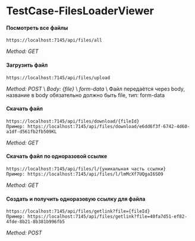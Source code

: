 # TestCase-FilesLoaderViewer
 
#### Посмотреть все файлы
```
https://localhost:7145/api/files/all
```
*Method: GET*


#### Загрузить файл
```
https://localhost:7145/api/files/upload
```
*Method: POST* \ 
*Body: {file}* \ 
*form-data* \ 
Файл передаётся через body, название в body обязательно должно быть file, тип: form-data


#### Скачать файл
```
https://localhost:7145/api/files/download/{fileId}
Пример: https://localhost:7145/api/files/download/e6dd6f3f-6742-4d60-a1df-d561fb2fb509KL
```
*Method: GET*


#### Скачать файл по одноразовой ссылке
```
https://localhost:7145/api/files/l/{уникальная часть ссылки}
Пример: https://localhost:7145/api/files/l/lmMcXf7UQgaI6SO9
```
*Method: GET*


#### Создать и получить одноразовую ссылку для файла
```
https://localhost:7145/api/files/getlink?file={fileId}
Пример: https://localhost:7145/api/files/getlink?file=40fa7d51-ef82-4fde-8b21-8b381b996fb5
```
*Method: POST*

